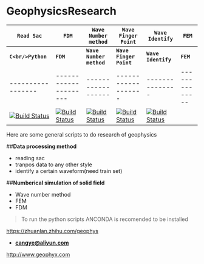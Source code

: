 # GeophysicsResearch


| **`Read Sac`** | **`FDM`** | **`Wave Number method`** | **`Wave Finger Point`** | **`Wave Identify`** | **`FEM`** |
|-----------------|---------------------|------------------|-------------------|---------------|--------------|
| **`C<br/>Python`** | **`FDM`** | **`Wave Number method`** | **`Wave Finger Point`** | **`Wave Identify`** | **`FEM`** |
|-----------------|---------------------|------------------|-------------------|---------------|--------------|
| [![Build Status](https://ci.tensorflow.org/buildStatus/icon?job=tensorflow-master-cpu)]() | [![Build Status](https://ci.tensorflow.org/buildStatus/icon?job=tensorflow-master-linux-gpu)]() | [![Build Status](https://ci.tensorflow.org/buildStatus/icon?job=tensorflow-master-mac)]() | [![Build Status](https://ci.tensorflow.org/buildStatus/icon?job=tensorflow-master-win-cmake-py)]() | [![Build Status](https://ci.tensorflow.org/buildStatus/icon?job=tensorflow-master-android)]() ||



Here are some general scripts to do research of geophysics

##**Data processing method**
* reading sac
* tranpos data to any other style
* identify a certain waveform(need train set)


##**Numberical simulation of solid field**
* Wave number method
* FEM
* FDM

> To run the python scripts ANCONDA is recomended to be installed


https://zhuanlan.zhihu.com/geophys


- **cangye@aliyun.com**

http://www.geophyx.com
